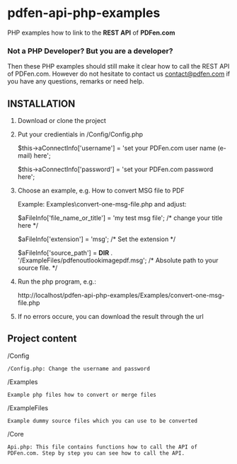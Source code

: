 # pdfen-api-php-examples
PHP examples how to link to the **REST API** of **PDFen.com**

### Not a PHP Developer? But you are a developer? 

Then these PHP examples should still make it clear how to call the REST API of PDFen.com. 
However do not hesitate to contact us contact@pdfen.com if you have any questions, remarks or need help.

## INSTALLATION
1. Download or clone the project

2. Put your credientials in /Config/Config.php

    $this->aConnectInfo['username'] = 'set your PDFen.com user name (e-mail) here';

    $this->aConnectInfo['password'] = 'set your PDFen.com password here';

3. Choose an example, e.g. How to convert MSG file to PDF

    Example: Examples\convert-one-msg-file.php and adjust:

    $aFileInfo['file_name_or_title'] = 'my test msg file'; /* change your title here */

    $aFileInfo['extension'] = 'msg'; /* Set the extension */

    $aFileInfo['source_path'] =  __DIR__ . '/ExampleFiles/pdfenoutlookimagepdf.msg'; /* Absolute path to your source file. */

4. Run the php program, e.g.:

    http://localhost/pdfen-api-php-examples/Examples/convert-one-msg-file.php

5. If no errors occure, you can download the result through the url


## Project content

/Config

    /Config.php: Change the username and password

/Examples

    Example php files how to convert or merge files

/ExampleFiles

    Example dummy source files which you can use to be converted

/Core

    Api.php: This file contains functions how to call the API of PDFen.com. Step by step you can see how to call the API.
 
